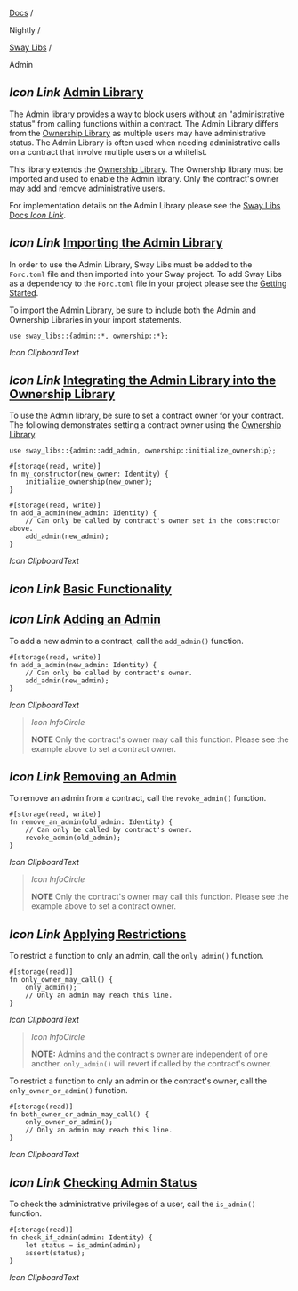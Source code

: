 [Docs](https://docs.fuel.network/) /

Nightly  /

[Sway Libs](https://docs.fuel.network/docs/nightly/sway-libs/) /

Admin

## _Icon Link_ [Admin Library](https://docs.fuel.network/docs/nightly/sway-libs/admin/\#admin-library)

The Admin library provides a way to block users without an "administrative status" from calling functions within a contract. The Admin Library differs from the [Ownership Library](https://docs.fuel.network/docs/nightly/sway-libs/ownership/) as multiple users may have administrative status. The Admin Library is often used when needing administrative calls on a contract that involve multiple users or a whitelist.

This library extends the [Ownership Library](https://docs.fuel.network/docs/nightly/sway-libs/ownership/). The Ownership library must be imported and used to enable the Admin library. Only the contract's owner may add and remove administrative users.

For implementation details on the Admin Library please see the [Sway Libs Docs _Icon Link_](https://fuellabs.github.io/sway-libs/master/sway_libs/admin/index.html).

## _Icon Link_ [Importing the Admin Library](https://docs.fuel.network/docs/nightly/sway-libs/admin/\#importing-the-admin-library)

In order to use the Admin Library, Sway Libs must be added to the `Forc.toml` file and then imported into your Sway project. To add Sway Libs as a dependency to the `Forc.toml` file in your project please see the [Getting Started](https://docs.fuel.network/docs/nightly/sway-libs/getting_started/).

To import the Admin Library, be sure to include both the Admin and Ownership Libraries in your import statements.

```fuel_Box fuel_Box-idXKMmm-css
use sway_libs::{admin::*, ownership::*};
```

_Icon ClipboardText_

## _Icon Link_ [Integrating the Admin Library into the Ownership Library](https://docs.fuel.network/docs/nightly/sway-libs/admin/\#integrating-the-admin-library-into-the-ownership-library)

To use the Admin library, be sure to set a contract owner for your contract. The following demonstrates setting a contract owner using the [Ownership Library](https://docs.fuel.network/docs/nightly/sway-libs/ownership/).

```fuel_Box fuel_Box-idXKMmm-css
use sway_libs::{admin::add_admin, ownership::initialize_ownership};

#[storage(read, write)]
fn my_constructor(new_owner: Identity) {
    initialize_ownership(new_owner);
}

#[storage(read, write)]
fn add_a_admin(new_admin: Identity) {
    // Can only be called by contract's owner set in the constructor above.
    add_admin(new_admin);
}
```

_Icon ClipboardText_

## _Icon Link_ [Basic Functionality](https://docs.fuel.network/docs/nightly/sway-libs/admin/\#basic-functionality)

## _Icon Link_ [Adding an Admin](https://docs.fuel.network/docs/nightly/sway-libs/admin/\#adding-an-admin)

To add a new admin to a contract, call the `add_admin()` function.

```fuel_Box fuel_Box-idXKMmm-css
#[storage(read, write)]
fn add_a_admin(new_admin: Identity) {
    // Can only be called by contract's owner.
    add_admin(new_admin);
}
```

_Icon ClipboardText_

> _Icon InfoCircle_
>
> **NOTE** Only the contract's owner may call this function. Please see the example above to set a contract owner.

## _Icon Link_ [Removing an Admin](https://docs.fuel.network/docs/nightly/sway-libs/admin/\#removing-an-admin)

To remove an admin from a contract, call the `revoke_admin()` function.

```fuel_Box fuel_Box-idXKMmm-css
#[storage(read, write)]
fn remove_an_admin(old_admin: Identity) {
    // Can only be called by contract's owner.
    revoke_admin(old_admin);
}
```

_Icon ClipboardText_

> _Icon InfoCircle_
>
> **NOTE** Only the contract's owner may call this function. Please see the example above to set a contract owner.

## _Icon Link_ [Applying Restrictions](https://docs.fuel.network/docs/nightly/sway-libs/admin/\#applying-restrictions)

To restrict a function to only an admin, call the `only_admin()` function.

```fuel_Box fuel_Box-idXKMmm-css
#[storage(read)]
fn only_owner_may_call() {
    only_admin();
    // Only an admin may reach this line.
}
```

_Icon ClipboardText_

> _Icon InfoCircle_
>
> **NOTE:** Admins and the contract's owner are independent of one another. `only_admin()` will revert if called by the contract's owner.

To restrict a function to only an admin or the contract's owner, call the `only_owner_or_admin()` function.

```fuel_Box fuel_Box-idXKMmm-css
#[storage(read)]
fn both_owner_or_admin_may_call() {
    only_owner_or_admin();
    // Only an admin may reach this line.
}
```

_Icon ClipboardText_

## _Icon Link_ [Checking Admin Status](https://docs.fuel.network/docs/nightly/sway-libs/admin/\#checking-admin-status)

To check the administrative privileges of a user, call the `is_admin()` function.

```fuel_Box fuel_Box-idXKMmm-css
#[storage(read)]
fn check_if_admin(admin: Identity) {
    let status = is_admin(admin);
    assert(status);
}
```

_Icon ClipboardText_
